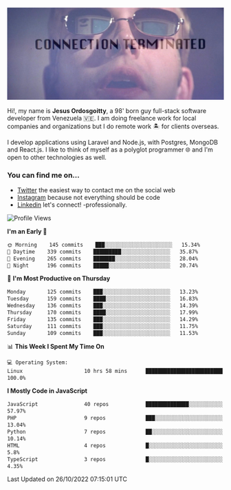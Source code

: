 ![hackers movie reference](./disconnected.jpg)

Hi!, my name is **Jesus Ordosgoitty**, a 98' born guy full-stack software developer from Venezuela 🇻🇪. I am doing freelance work for local companies and organizations but I do remote work 🏝️ for clients overseas. 

I develop applications using Laravel and Node.js, with Postgres, MongoDB and React.js. I like to think of myself as a polyglot programmer 🌐 and I'm open to other technologies as well.

### You can find me on...

- [Twitter](https://twitter.com/jodaz_) the easiest way to contact me on the social web
- [Instagram](https://instagram.com/jodaz_) because not everything should be code
- [Linkedin](https://linkedin.com/in/jodaz) let's connect! -professionally.

<!---
Besides social networks, you can take a look at my [website](https://www.jodaz.xyz) too.
-->

<!--START_SECTION:waka-->
![Profile Views](http://img.shields.io/badge/Profile%20Views-12-blue)

**I'm an Early 🐤** 

```text
🌞 Morning    145 commits    ███░░░░░░░░░░░░░░░░░░░░░░   15.34% 
🌆 Daytime    339 commits    █████████░░░░░░░░░░░░░░░░   35.87% 
🌃 Evening    265 commits    ███████░░░░░░░░░░░░░░░░░░   28.04% 
🌙 Night      196 commits    █████░░░░░░░░░░░░░░░░░░░░   20.74%

```
📅 **I'm Most Productive on Thursday** 

```text
Monday       125 commits    ███░░░░░░░░░░░░░░░░░░░░░░   13.23% 
Tuesday      159 commits    ████░░░░░░░░░░░░░░░░░░░░░   16.83% 
Wednesday    136 commits    ███░░░░░░░░░░░░░░░░░░░░░░   14.39% 
Thursday     170 commits    ████░░░░░░░░░░░░░░░░░░░░░   17.99% 
Friday       135 commits    ███░░░░░░░░░░░░░░░░░░░░░░   14.29% 
Saturday     111 commits    ███░░░░░░░░░░░░░░░░░░░░░░   11.75% 
Sunday       109 commits    ███░░░░░░░░░░░░░░░░░░░░░░   11.53%

```


📊 **This Week I Spent My Time On** 

```text
💻 Operating System: 
Linux                    10 hrs 58 mins      █████████████████████████   100.0%

```

**I Mostly Code in JavaScript** 

```text
JavaScript               40 repos            ██████████████░░░░░░░░░░░   57.97% 
PHP                      9 repos             ███░░░░░░░░░░░░░░░░░░░░░░   13.04% 
Python                   7 repos             ██░░░░░░░░░░░░░░░░░░░░░░░   10.14% 
HTML                     4 repos             █░░░░░░░░░░░░░░░░░░░░░░░░   5.8% 
TypeScript               3 repos             █░░░░░░░░░░░░░░░░░░░░░░░░   4.35%

```



 Last Updated on 26/10/2022 07:15:01 UTC
<!--END_SECTION:waka-->

